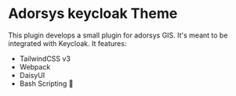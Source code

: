 # Adorsys keycloak Theme

This plugin develops a small plugin for adorsys GIS. It's meant to be integrated with Keycloak. It features:
- TailwindCSS v3
- Webpack
- DaisyUI
- Bash Scripting 🤣